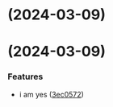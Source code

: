 # [](https://github.com/taote1/git-extended/compare/v1.0.0...v) (2024-03-09)



#  (2024-03-09)


### Features

* i am yes ([3ec0572](https://github.com/taote1/git-extended/commit/3ec057215e2e8814500b2234a77651676d215154))



